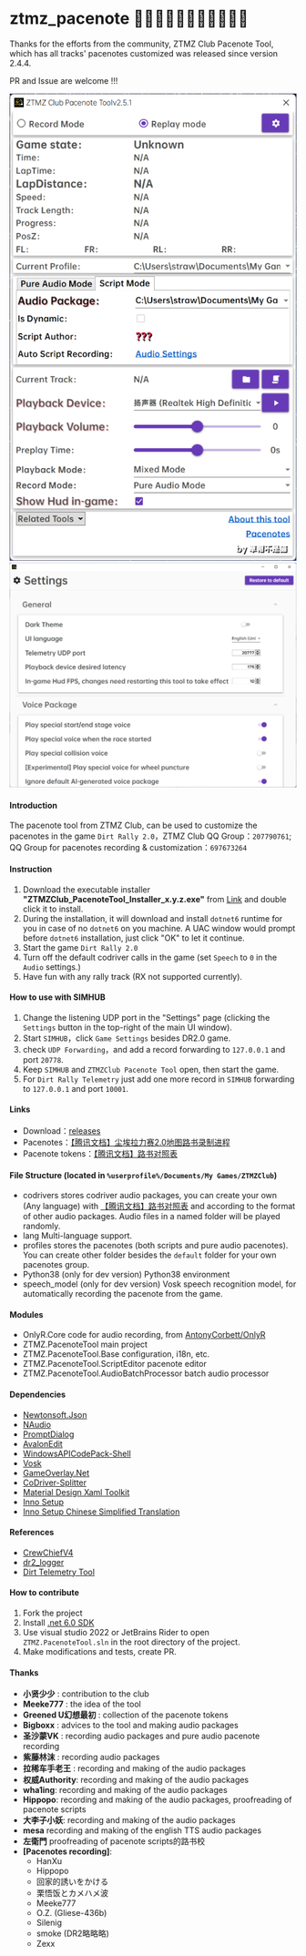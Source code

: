 # ztmz_pacenote 🎉🎉🎉🎉🎉🎉🎉🎉🎉🎉🎉

Thanks for the efforts from the community, ZTMZ Club Pacenote Tool, which has all tracks' pacenotes customized was released since version 2.4.4.

PR and Issue are welcome !!!

![](Docs/UI.en.png)
![](Docs/Settings.en.png)

#### Introduction

The pacenote tool from ZTMZ Club, can be used to customize the pacenotes in the game `Dirt Rally 2.0`，ZTMZ Club QQ Group：`207790761`; QQ Group for pacenotes recording & customization：`697673264`

#### Instruction

1. Download the executable installer __"ZTMZClub_PacenoteTool_Installer_x.y.z.exe"__ from [Link](https://gitee.com/ztmz/ztmz_pacenote/releases)  and double click it to install.
2. During the installation, it will download and install `dotnet6` runtime for you in case of no `dotnet6` on you machine. A UAC window would prompt before `dotnet6` installation, just click "OK" to let it continue.
3. Start the game `Dirt Rally 2.0`
4. Turn off the default codriver calls in the game (set `Speech` to `0` in the `Audio` settings.)
5. Have fun with any rally track (RX not supported currently).

#### How to use with SIMHUB

1. Change the listening UDP port in the "Settings" page (clicking the `Settings` button in the top-right of the main UI window).
2. Start `SIMHUB`，click `Game Settings` besides DR2.0 game.
3. check `UDP Forwarding`，and add a record forwarding to `127.0.0.1` and port `20778`.
4. Keep `SIMHUB` and `ZTMZClub Pacenote Tool` open, then start the game.
5. For `Dirt Rally Telemetry` just add one more record in `SIMHUB` forwarding to `127.0.0.1` and port `10001`.

#### Links

* Download：[releases](https://gitee.com/ztmz/ztmz_pacenote/releases)
* Pacenotes：[【腾讯文档】尘埃拉力赛2.0地图路书录制进程](https://docs.qq.com/sheet/DVVljT3dMWkpYSWdH)
* Pacenote tokens：[【腾讯文档】路书对照表](https://docs.qq.com/sheet/DVVlVZFdCWldkdXBi)

#### File Structure (located in `%userprofile%/Documents/My Games/ZTMZClub`)

* codrivers
  stores codriver audio packages, you can create your own (Any language) with [【腾讯文档】路书对照表](https://docs.qq.com/sheet/DVVlVZFdCWldkdXBi) and according to the format of other audio packages. Audio files in a named folder will be played randomly.
* lang
  Multi-language support.
* profiles
  stores the pacenotes (both scripts and pure audio pacenotes). You can create other folder besides the `default` folder for your own pacenotes group.
* Python38 (only for dev version)
  Python38 environment
* speech_model (only for dev version)
  Vosk speech recognition model, for automatically recording the pacenote from the game.

#### Modules

* OnlyR.Core
  code for audio recording, from [AntonyCorbett/OnlyR](https://github.com/AntonyCorbett/OnlyR)
* ZTMZ.PacenoteTool
  main project
* ZTMZ.PacenoteTool.Base
  configuration, i18n, etc.
* ZTMZ.PacenoteTool.ScriptEditor
  pacenote editor
* ZTMZ.PacenoteTool.AudioBatchProcessor
  batch audio processor

#### Dependencies

* [Newtonsoft.Json](https://www.newtonsoft.com/json)
* [NAudio](https://github.com/naudio/NAudio)
* [PromptDialog](https://github.com/manuelcanepa/wpf-prompt-dialog)
* [AvalonEdit](http://avalonedit.net/)
* [WindowsAPICodePack-Shell](https://github.com/aybe/Windows-API-Code-Pack-1.1)
* [Vosk](https://alphacephei.com/vosk/)
* [GameOverlay.Net](https://github.com/michel-pi/GameOverlay.Net)
* [CoDriver-Splitter](https://github.com/CookiePLMonster/CoDriver-Splitter)
* [Material Design Xaml Toolkit](https://github.com/MaterialDesignInXAML/MaterialDesignInXamlToolkit)
* [Inno Setup](https://jrsoftware.org/isinfo.php)
* [Inno Setup Chinese Simplified Translation](https://github.com/kira-96/Inno-Setup-Chinese-Simplified-Translation)

#### References

* [CrewChiefV4](https://gitlab.com/mr_belowski/CrewChiefV4)
* [dr2_logger](https://github.com/ErlerPhilipp/dr2_logger)
* [Dirt Telemetry Tool](https://forums.codemasters.com/topic/9721-dirt-telemetry-tool-cortextuals-version/)

#### How to contribute

1. Fork the project
2. Install [.net 6.0 SDK](https://dotnet.microsoft.com/en-us/download/dotnet/thank-you/sdk-6.0.101-windows-x64-installer)
3. Use visual studio 2022 or JetBrains Rider to open `ZTMZ.PacenoteTool.sln` in the root directory of the project.
4. Make modifications and tests, create PR.

#### Thanks

* __小贤少少__ : contribution to the club
* __Meeke777__ : the idea of the tool
* __Greened U幻想最初__ : collection of the pacenote tokens
* __Bigboxx__ : advices to the tool and making audio packages
* __圣沙蒙VK__ : recording audio packages and pure audio pacenote recording
* __紫藤林沫__ : recording audio packages
* __拉稀车手老王__ : recording and making of the audio packages
* __权威Authority__: recording and making of the audio packages
* __wha1ing__: recording and making of the audio packages
* __Hippopo__: recording and making of the audio packages, proofreading of pacenote scripts
* __大李子小妖__: recording and making of the audio packages
* __mesa__ recording and making of the english TTS audio packages
* **左衛門** proofreading of pacenote scripts的路书校
* __\[Pacenotes recording\]__:
  * HanXu
  * Hippopo
  * 回家的誘いをかける
  * 栗悟饭とカメハメ波
  * Meeke777
  * O.Z. (Gliese-436b)
  * Silenig
  * smoke (DR2略略略)
  * Zexx
